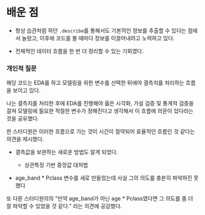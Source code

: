 # 배운 점
 - 항상 습관처럼 하던 `.describe`를 통해서도 기본적인 정보를 추출할 수 있다는 점에서 놀랐고, 이후에 코드를 볼 때마다 정보를 이끌어내려고 노력하고 있다.

 - 전체적인 데이터 흐름을 한 번 더 정리할 수 있는 기회였다.

 ### 개인적 질문
 해당 코드는 EDA를 하고 모델링을 위한 변수를 선택한 뒤에야 결측치를 처리하는 흐름을 보이고 있다.

 나는 결측치를 처리한 후에 EDA를 진행해야 옳은 시각화, 가설 검증 및 통게적 검증을 걸쳐 모델링에 필요한 적절한 변수가 정해진다고 생각해서 이 흐름에 의문이 있다라는 것을 공유했다.

 한 스터디원은 이러한 흐름으로 가는 것이 시간이 절약되어 효율적인 흐름인 것 같다는 의견을 제시했다.

 - 결측값을 보완하는 새로운 방법도 알게 되었다.
    - 상관특징 기반 중앙값 대처법

- age_band * Pclass 변수를 새로 만들었는데 사실 그의 의도를 충분히 파악하진 못했다

또 다른 스터디원의의 "만약 age_band가 아닌 age * Pclass였다면 그 의도를 좀 더 잘 파악할 수 있었을 것 같다." 라는 의견에 공감했다.
 


